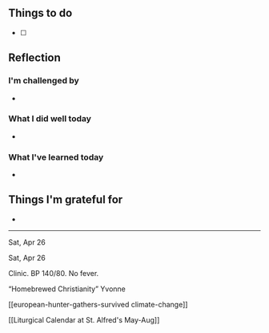 ## Things to do

- [ ]

## Reflection


### I'm challenged by

- 

### What I did well today

- 

### What I've learned today

- 

## Things I'm grateful for

-

---
Sat, Apr 26﻿ 

﻿﻿Sat, Apr 26﻿ 

Clinic. BP 140/80. No fever. 

“Homebrewed Christianity” Yvonne

[[european-hunter-gathers-survived climate-change]]


[[Liturgical Calendar at St. Alfred's May-Aug]]